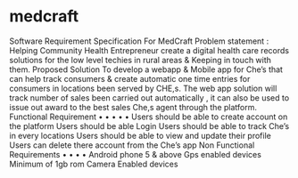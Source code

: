 # medcraft
Software Requirement Specification For MedCraft Problem statement : Helping Community Health Entrepreneur create a digital health care records solutions for the low level techies in rural areas &amp; Keeping in touch with them. Proposed Solution To develop a webapp &amp; Mobile app for Che’s that can help track consumers &amp; create automatic one time entries for consumers in locations been served by CHE,s. The web app solution will track number of sales been carried out automatically , it can also be used to issue out award to the best sales Che,s agent through the platform. Functional Requirement • • • • • Users should be able to create account on the platform Users should be able Login Users should be able to track Che’s in every locations Users should be able to view and update their profile Users can delete there account from the Che’s app Non Functional Requirements • • • • Android phone 5 &amp; above Gps enabled devices Minimum of 1gb rom Camera Enabled devices
